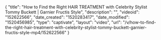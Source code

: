 {
    "title": "How to Find the Right HAIR TREATMENT with Celebrity Stylist Tommy Buckett | Garnier Fructis Style",
    "description": "",
    "videoid": "152622566",
    "date_created": "1520283417",
    "date_modified": "1520456985",
    "type": "captivate",
    "layout": "video",
    "url": "\/v\/how-to-find-the-right-hair-treatment-with-celebrity-stylist-tommy-buckett-garnier-fructis-style-mp4\/152622566"
}